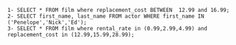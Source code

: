     1- SELECT * FROM film where replacement_cost BETWEEN  12.99 and 16.99;
    2- SELECT first_name, last_name FROM actor WHERE first_name IN ('Penelope','Nick','Ed');
    3- SELECT * FROM film where rental_rate in (0.99,2.99,4.99) and replacement_cost in (12.99,15.99,28.99);
